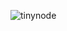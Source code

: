 ![tinynode](https://socialify.thatcomputerscientist.com/mmkamron/tinynode/image?_gl=1*1c1u18t*_ga*MTIzMjUzMDIzNy4xNjg3ODQyNzgw*_ga_72XTC500FR*MTY4Nzg2MjI1Ni4yLjEuMTY4Nzg2MjQ4My4wLjAuMA..&description=1&font=Source%20Code%20Pro&forks=1&issues=1&language=1&language_1=1&language_2=0&name=1&owner=1&pattern=Circuit%20Board&pulls=1&stargazers=1&theme=Dark)

